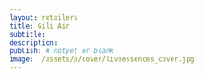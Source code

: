 ```yaml
---
layout: retailers
title: Gili Air
subtitle:
description:
publish: # notyet or blank
image:  /assets/p/cover/liveessences_cover.jpg
---
```

